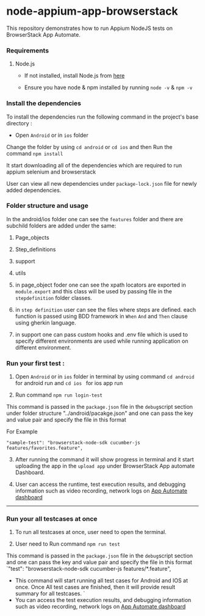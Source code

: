 # node-appium-app-browserstack

This repository demonstrates how to run Appium NodeJS tests on BrowserStack App Automate.

### Requirements

1. Node.js

    - If not installed, install Node.js from [here](https://nodejs.org/en/download/)

    - Ensure you have node & npm installed by running `node -v` & `npm -v`

### Install the dependencies


To install the dependencies run the following command in the project's base directory :


- Open `Android` or in `ios` folder

 Change the folder by using `cd android` or `cd ios`  and then Run the command `npm install`

 It start downloading all of the dependencies which are required to run appium selenium and browserstack 

User can view all new dependencies under `package-lock.json` file for newly added dependencies.

### Folder structure and usage
 

 In the android/ios folder one can see the `features` folder and there are subchild folders are added under the same: 

 1. Page_objects
 2. Step_definitions
 3. support
 4. utils

1. in page_object foder one can see the xpath locators are exported in `module.export` and this class will be used by passing file in the `stepdefinition` folder classes. 

2. in `step definition` user can see the files where steps are defined. each function is passed using BDD framework in `When` `And` and `Then` clause using gherkin language. 

3. in support one can pass custom hooks and .env file which is used to specify different environments are used while running application on different environment.


### Run your first test :


1. Open `Android` or in `ios` folder in terminal by using command `cd android` for android run and `cd ios ` for ios app run

2. Run command `npm run login-test`

This command is passed in the `package.json` file  in the `debug`script section under folder structure "../android/pacakge.json" and one can pass the key and value pair and specify the file in this format 

For Example

`"sample-test": "browserstack-node-sdk cucumber-js features/favorites.feature",`

3. After running the command it will show progress in terminal and it start uploading the app in the `upload app` under BrowserStack App automate Dashboard. 

4. User can access the runtime, test execution results, and debugging information such as video recording, network logs on [App Automate dashboard](https://app-automate.browserstack.com/dashboard)

---

### Run your all testcases at once

1. To run all testcases at once, user need to open the terminal. 

2. User need to Run command `npm run test`

This command is passed in the `package.json` file  in the `debug`script section and one can pass the key and value pair and specify the file in this format `"test": "browserstack-node-sdk cucumber-js features/*.feature",

- This command will start running all test cases for Android and IOS at once. Once All test cases are finished, then it will provide result summary for all testcases.
`
- You can access the test execution results, and debugging information such as video recording, network logs on [App Automate dashboard](https://app-automate.browserstack.com/dashboard)


